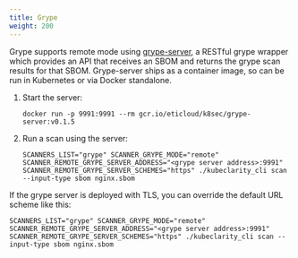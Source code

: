 ```yaml
---
title: Grype
weight: 200
---
```


Grype supports remote mode using [grype-server](https://github.com/portshift/grype-server), a RESTful grype wrapper which provides an API that receives an SBOM and returns the grype scan results for that SBOM. Grype-server ships as a container image, so can be run in Kubernetes or via Docker standalone.

1. Start the server:

    ```shell
    docker run -p 9991:9991 --rm gcr.io/eticloud/k8sec/grype-server:v0.1.5
    ```

1. Run a scan using the server:

    ```shell
    SCANNERS_LIST="grype" SCANNER_GRYPE_MODE="remote" SCANNER_REMOTE_GRYPE_SERVER_ADDRESS="<grype server address>:9991" SCANNER_REMOTE_GRYPE_SERVER_SCHEMES="https" ./kubeclarity_cli scan --input-type sbom nginx.sbom
    ```

If the grype server is deployed with TLS, you can override the default URL scheme like this:

```shell
SCANNERS_LIST="grype" SCANNER_GRYPE_MODE="remote" SCANNER_REMOTE_GRYPE_SERVER_ADDRESS="<grype server address>:9991" SCANNER_REMOTE_GRYPE_SERVER_SCHEMES="https" ./kubeclarity_cli scan --input-type sbom nginx.sbom
```
